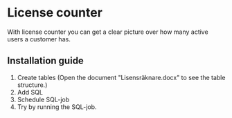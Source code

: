 #  License counter #

With license counter you can get a clear picture over how many active users a customer has.

## Installation guide
1. Create tables (Open the document "Lisensräknare.docx" to see the table structure.)
2. Add SQL
3. Schedule SQL-job
4. Try by running the SQL-job. 
